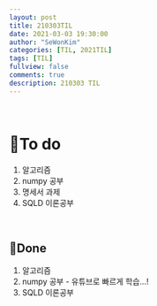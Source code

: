 ```yaml
---
layout: post
title: 210303TIL 
date: 2021-03-03 19:30:00
author: "SeWonKim"
categories: [TIL, 2021TIL]
tags: [TIL]
fullview: false
comments: true
description: 210303 TIL
---
```


&nbsp;
&nbsp;

# 🌱To do

1. 알고리즘 
2. numpy 공부
3. 명세서 과제
4. SQLD 이론공부
   
&nbsp;
&nbsp;

## 🌳Done

1. 알고리즘 
2. numpy 공부 - 유튜브로 빠르게 학습...!
3. SQLD 이론공부

&nbsp;
&nbsp;
